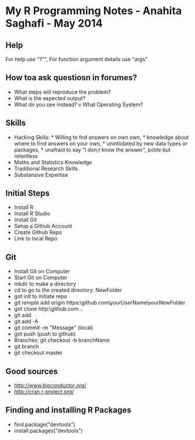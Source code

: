 # My R Programming Notes - Anahita Saghafi - May 2014

## Help

For help use "?"", 
For function argument details use "args"
  
## How toa ask questiosn in forumes?

* What steps will reproduce the problem?
* What is the expected output?
* What do you see instead?
v What Operating System?

## Skills 

* Hacking Skills: 
        * Willing to fnd answers on own own, 
        * knowledge about where to find answers on your own, 
        * unintiidated by new data types or packages, 
        * unafraid to say "I don;t know the answer", polite but relentless
* Maths and Statistics Knowledge
* Traditional Research Skills
* Substansive Expertise


## Initial Steps

* Install R
* Install R Studio
* Install Git
* Setup a Github Account
* Create Github Repo
* Link to local Repo

## Git

* Install Git on Computer
* Start Git on Computer
* mkdir to make a directory
* cd to go to the created directory: NewFolder
* got init to initiate repo
* git rempte add origin https:\\github.com\yourUserName\yourNewFolder
* got clone http:\\github.com\...
* git add
* git add -A
* git commit -m "Message" (local)
* got push (push to github)
* Branches: git checkout -b branchName
* git branch
* git checkout master

## Good sources

* http://www.bioconductor.org/
* http://cran.r-project.org/

## Finding and installing R Packages ##
 
* find.package("devtools")
* install.packages("devtools")



